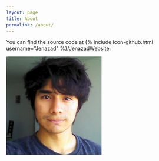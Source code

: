 ```yaml
---
layout: page
title: About
permalink: /about/
---
```


You can find the source code at {% include icon-github.html username="Jenazad" %}/[JenazadWebsite][JenazadGithubIO].

![Me][me_photo]

[JenazadGithubIO]:  https://github.com/Jenazad/Jenazad.github.io
[me_photo]:         /assets/me.png
